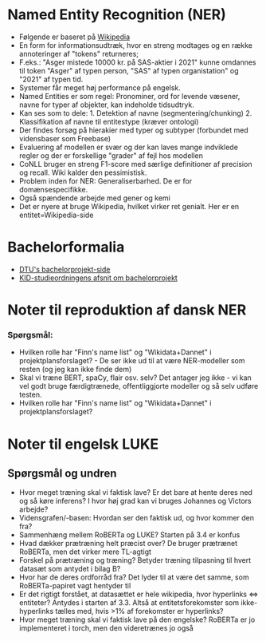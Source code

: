 # Named Entity Recognition (NER)
- Følgende er baseret på [Wikipedia]( https://en.wikipedia.org/wiki/Named-entity_recognition)
- En form for informationsudtræk, hvor en streng modtages og en række annoteringer af "tokens" returneres;
- F.eks.: "Asger mistede 10000 kr. på SAS-aktier i 2021" kunne omdannes til token "Asger" af typen person, "SAS" af typen organistation" og "2021" af typen tid.
- Systemer får meget høj performance på engelsk.
- Named Entities er som regel: Pronominer, ord for levende væsener, navne for typer af objekter, kan indeholde tidsudtryk.
- Kan ses som to dele: 1. Detektion af navne (segmentering/chunking) 2. Klassifikation af navne til entitestype (kræver ontologi)
- Der findes forsøg på hierakier med typer og subtyper (forbundet med vidensbaser som Freebase)
- Evaluering af modellen er svær og der kan laves mange indviklede regler og der er forskellige "grader" af fejl hos modellen
- CoNLL bruger en streng F1-score med særlige definitioner af precision og recall. Wiki kalder den pessimistisk.
- Problem inden for NER: Generaliserbarhed. De er for domænsespecifikke.
- Også spændende arbejde med gener og kemi
- Det er nyere at bruge Wikipedia, hvilket virker ret genialt. Her er en entitet=Wikipedia-side

# Bachelorformalia
- [DTU's bachelorprojekt-side](https://www.inside.dtu.dk/Undervisning/Regler/Afsluttende-projekter/Bachelorprojekt)
- [KID-studieordningens afsnit om bachelorprojekt](https://sdb.dtu.dk/myline#Bachelorprojekt)


# Noter til reproduktion af dansk NER

### Spørgsmål:
- Hvilken rolle har "Finn's name list" og "Wikidata+Dannet" i projektplansforslaget? - De ser ikke ud til at være NER-modeller som resten (og jeg kan ikke finde dem)
- Skal vi træne BERT, spaCy, flair osv. selv? Det antager jeg ikke - vi kan vel godt bruge færdigtrænede, offentliggjorte modeller og så selv udføre testen.
- Hvilken rolle har "Finn's name list" og "Wikidata+Dannet" i projektplansforslaget?

# Noter til engelsk LUKE

## Spørgsmål og undren

- Hvor meget træning skal vi faktisk lave? Er det bare at hente deres ned og så køre inferens? I hvor høj grad kan vi bruges Johannes og Victors arbejde?
- Vidensgrafen/-basen: Hvordan ser den faktisk ud, og hvor kommer den fra?
- Sammenhæng mellem RoBERTa og LUKE? Starten på 3.4 er konfus
- Hvad dækker prætræning helt præcist over? De bruger prætrænet RoBERTa, men det virker mere TL-agtigt
- Forskel på prætræning og træning? Betyder træning tilpasning til hvert datasæt som antydet i bilag B?
- Hvor har de deres ordforråd fra? Det lyder til at være det samme, som RoBERTa-papiret vagt hentyder til
- Er det rigtigt forstået, at datasættet er hele wikipedia, hvor  hyperlinks <=> entiteter? Antydes i starten af 3.3. Altså at entitetsforekomster som ikke-hyperlinks tælles med, hvis >1% af forekomster er hyperlinks?
- Hvor meget træning skal vi faktisk lave på den engelske? RoBERTa er jo implementeret i torch, men den videretrænes jo også

